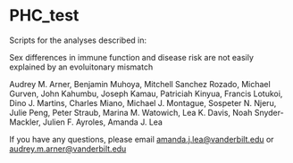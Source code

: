 # PHC_test

Scripts for the analyses described in:

Sex differences in immune function and disease risk are not easily explained by an evoluitonary mismatch

Audrey M. Arner, Benjamin Muhoya, Mitchell Sanchez Rozado, Michael Gurven, John Kahumbu, Joseph Kamau, Patriciah Kinyua, Francis Lotukoi, Dino J. Martins, Charles Miano,  Michael J. Montague, Sospeter N. Njeru, Julie Peng, Peter Straub, Marina M. Watowich, Lea K. Davis, Noah Snyder-Mackler, Julien F. Ayroles, Amanda J. Lea

If you have any questions, please email amanda.j.lea@vanderbilt.edu or audrey.m.arner@vanderbilt.edu

